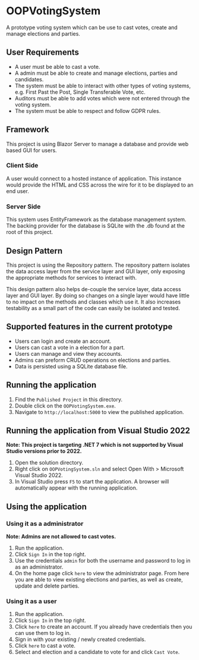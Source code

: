 # OOPVotingSystem

A prototype voting system which can be use to cast votes, create and manage
elections and parties.

## User Requirements

- A user must be able to cast a vote.
- A admin must be able to create and manage elections, parties and candidates.
- The system must be able to interact with other types of voting systems,
e.g. First Past the Post, Single Transferable Vote, etc.
- Auditors must be able to add votes which were not entered through the voting system.
- The system must be able to respect and follow GDPR rules.

## Framework

This project is using Blazor Server to manage a database and provide web based
GUI for users.

### Client Side

A user would connect to a hosted instance of application. This instance would
provide the HTML and CSS across the wire for it to be displayed to an end user.

### Server Side

This system uses EntityFramework as the database management system. The backing
provider for the database is SQLite with the .db found at the root of this project.

## Design Pattern

This project is using the Repository pattern. The repository pattern isolates
the data access layer from the service layer and GUI layer, only exposing the
appropriate methods for services to interact with.

This design pattern also helps de-couple the service layer, data access layer
and GUI layer. By doing so changes on a single layer would have little to no
impact on the methods and classes which use it. It also increases testability
as a small part of the code can easily be isolated and tested.

## Supported features in the current prototype

- Users can login and create an account.
- Users can cast a vote in a election for a part.
- Users can manage and view they accounts.
- Admins can preform CRUD operations on elections and parties.
- Data is persisted using a SQLite database file.

## Running the application

1. Find the `Published Project` in this directory.
2. Double click on the `OOPVotingSystem.exe`.
3. Navigate to `http://localhost:5000` to view the published application.

## Running the application from Visual Studio 2022

**Note: This project is targeting .NET 7 which is not supported by Visual
Studio versions prior to 2022.**

1. Open the solution directory.
2. Right click on `OOPVotingSystem.sln` and select Open With > Microsoft
Visual Studio 2022.
3. In Visual Studio press `F5` to start the application. A browser will
automatically appear with the running application.

## Using the application

### Using it as a administrator

**Note: Admins are not allowed to cast votes.**

1. Run the application.
2. Click `Sign In` in the top right.
3. Use the credentials `admin` for both the username and password to log in as
an administrator.
4. On the home page click `here` to view the administrator page. From here you
are able to view existing elections and parties, as well as create, update and
delete parties.

### Using it as a user

1. Run the application.
2. Click `Sign In` in the top right.
3. Click `here` to create an account. If you already have credentials then you
can use them to log in.
4. Sign in with your existing / newly created credentials.
5. Click `here` to cast a vote.
6. Select and election and a candidate to vote for and click `Cast Vote`.
